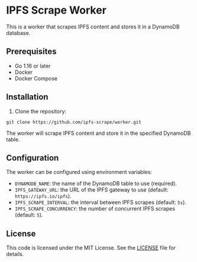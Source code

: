 # IPFS Scrape Worker

This is a worker that scrapes IPFS content and stores it in a DynamoDB database.

## Prerequisites

- Go 1.16 or later
- Docker
- Docker Compose

## Installation

1. Clone the repository:

```
git clone https://github.com/ipfs-scrape/worker.git

```

The worker will scrape IPFS content and store it in the specified DynamoDB table.

## Configuration

The worker can be configured using environment variables:

- `DYNAMODB_NAME`: the name of the DynamoDB table to use (required).
- `IPFS_GATEWAY_URL`: the URL of the IPFS gateway to use (default: `https://ipfs.io/ipfs`).
- `IPFS_SCRAPE_INTERVAL`: the interval between IPFS scrapes (default: `5s`).
- `IPFS_SCRAPE_CONCURRENCY`: the number of concurrent IPFS scrapes (default: `5`).

## License

This code is licensed under the MIT License. See the [LICENSE](LICENSE) file for details.

